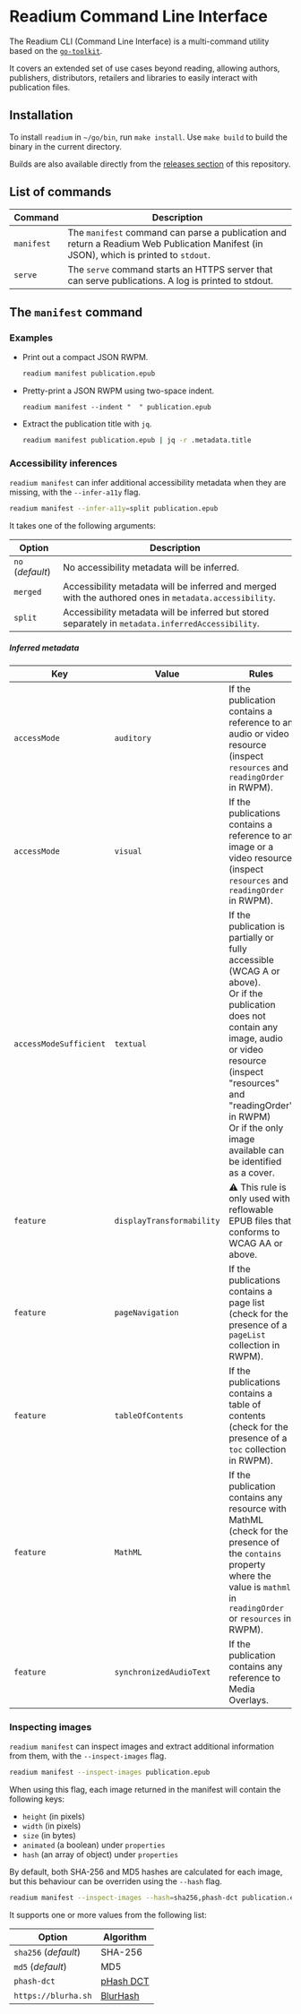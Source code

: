 # Readium Command Line Interface

The Readium CLI (Command Line Interface) is a multi-command utility based on the [`go-toolkit`](https://github.com/readium/go-toolkit).

It covers an extended set of use cases beyond reading, allowing authors, publishers, distributors, retailers and libraries to easily interact with publication files.

## Installation

To install `readium` in `~/go/bin`, run `make install`. Use `make build` to build the binary in the current directory.

Builds are also available directly from the [releases section](https://github.com/readium/cli/releases) of this repository.

## List of commands

| Command | Description |
| ------- | ----------- |
| `manifest` | The `manifest` command can parse a publication and return a Readium Web Publication Manifest (in JSON), which is printed to `stdout`. |
| `serve` | The `serve` command starts an HTTPS server that can serve publications. A log is printed to stdout. |

## The `manifest` command

### Examples

* Print out a compact JSON RWPM.
    ```sh
    readium manifest publication.epub
    ```
* Pretty-print a JSON RWPM using two-space indent.
    ```she
    readium manifest --indent "  " publication.epub
    ```
* Extract the publication title with `jq`.
    ```sh
    readium manifest publication.epub | jq -r .metadata.title
    ```

### Accessibility inferences

`readium manifest` can infer additional accessibility metadata when they are missing, with the `--infer-a11y` flag. 

```sh
readium manifest --infer-a11y=split publication.epub
```

It takes one of the following arguments:

| Option | Description |
| ------ |------------ |
| `no` (*default*) | No accessibility metadata will be inferred. |
| `merged` | Accessibility metadata will be inferred and merged with the authored ones in `metadata.accessibility`. |
| `split` | Accessibility metadata will be inferred but stored separately in `metadata.inferredAccessibility`. |

##### Inferred metadata

| Key | Value | Rules |
| --- | ----- | ----- |
| `accessMode` | `auditory` | If the publication contains a reference to an audio or video resource (inspect `resources` and `readingOrder` in RWPM). |
| `accessMode` | `visual` | If the publications contains a reference to an image or a video resource (inspect `resources` and `readingOrder` in RWPM). |
| `accessModeSufficient` | `textual` | If the publication is partially or fully accessible (WCAG A or above).<br>Or if the publication does not contain any image, audio or video resource (inspect "resources" and "readingOrder" in RWPM)<br>Or if the only image available can be identified as a cover. |
| `feature` | `displayTransformability` | :warning: This rule is only used with reflowable EPUB files that conforms to WCAG AA or above. |
| `feature` | `pageNavigation` | If the publications contains a page list (check for the presence of a `pageList` collection in RWPM). |
| `feature` | `tableOfContents` | If the publications contains a table of contents (check for the presence of a `toc` collection in RWPM). |
| `feature` | `MathML` | If the publication contains any resource with MathML (check for the presence of the `contains` property where the value is `mathml` in `readingOrder` or `resources` in RWPM). |
| `feature` | `synchronizedAudioText` | If the publication contains any reference to Media Overlays. |

### Inspecting images

`readium manifest` can inspect images and extract additional information from them, with the `--inspect-images` flag.

```sh
readium manifest --inspect-images publication.epub
```

When using this flag, each image returned in the manifest will contain the following keys:

* `height` (in pixels)
* `width` (in pixels)
* `size` (in bytes)
* `animated` (a boolean) under `properties`
* `hash` (an array of object) under `properties`

By default, both SHA-256 and MD5 hashes are calculated for each image, but this behaviour can be overriden using the `--hash` flag.

```sh
readium manifest --inspect-images --hash=sha256,phash-dct publication.epub
```

It supports one or more values from the following list:

| Option | Algorithm |
| ------ | --------- |
| `sha256` (*default*) | SHA-256 |
| `md5` (*default*) | MD5 |
| `phash-dct` | [pHash DCT](https://phash.org/) |
| `https://blurha.sh` | [BlurHash](https://blurha.sh) |

